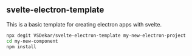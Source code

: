 ## svelte-electron-template

This is a basic template for creating electron apps with svelte.

```bash
npx degit VSDekar/svelte-electron-template my-new-electron-project
cd my-new-component
npm install
```
